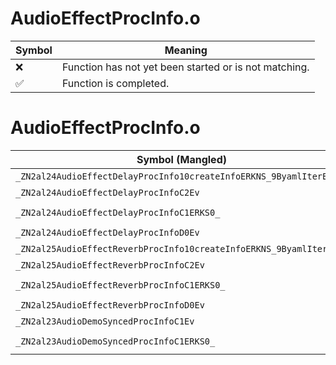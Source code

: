 # AudioEffectProcInfo.o
| Symbol | Meaning 
| ------------- | ------------- 
| :x: | Function has not yet been started or is not matching. 
| :white_check_mark: | Function is completed. 


# AudioEffectProcInfo.o
| Symbol (Mangled) | Symbol (Demangled) | Decompiled? |
| ------------- |  ------------- | ------------- |
| `_ZN2al24AudioEffectDelayProcInfo10createInfoERKNS_9ByamlIterEPKc` | `al::AudioEffectDelayProcInfo::createInfo(al::ByamlIter const&,char const*)` | :x: |
| `_ZN2al24AudioEffectDelayProcInfoC2Ev` | `al::AudioEffectDelayProcInfo::AudioEffectDelayProcInfo(void)` | :x: |
| `_ZN2al24AudioEffectDelayProcInfoC1ERKS0_` | `al::AudioEffectDelayProcInfo::AudioEffectDelayProcInfo(al::AudioEffectDelayProcInfo const&)` | :x: |
| `_ZN2al24AudioEffectDelayProcInfoD0Ev` | `al::AudioEffectDelayProcInfo::~AudioEffectDelayProcInfo()` | :x: |
| `_ZN2al25AudioEffectReverbProcInfo10createInfoERKNS_9ByamlIterEPKc` | `al::AudioEffectReverbProcInfo::createInfo(al::ByamlIter const&,char const*)` | :x: |
| `_ZN2al25AudioEffectReverbProcInfoC2Ev` | `al::AudioEffectReverbProcInfo::AudioEffectReverbProcInfo(void)` | :x: |
| `_ZN2al25AudioEffectReverbProcInfoC1ERKS0_` | `al::AudioEffectReverbProcInfo::AudioEffectReverbProcInfo(al::AudioEffectReverbProcInfo const&)` | :x: |
| `_ZN2al25AudioEffectReverbProcInfoD0Ev` | `al::AudioEffectReverbProcInfo::~AudioEffectReverbProcInfo()` | :x: |
| `_ZN2al23AudioDemoSyncedProcInfoC1Ev` | `al::AudioDemoSyncedProcInfo::AudioDemoSyncedProcInfo(void)` | :x: |
| `_ZN2al23AudioDemoSyncedProcInfoC1ERKS0_` | `al::AudioDemoSyncedProcInfo::AudioDemoSyncedProcInfo(al::AudioDemoSyncedProcInfo const&)` | :x: |
